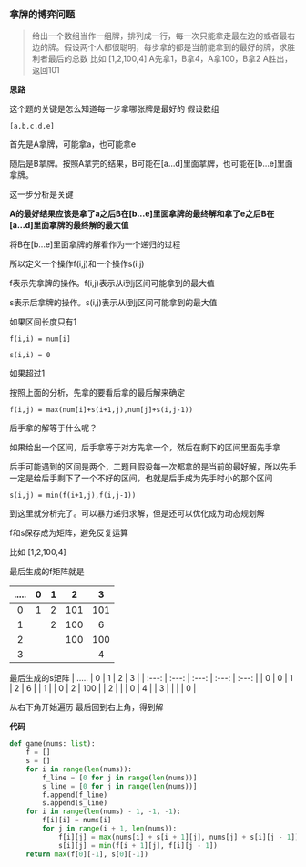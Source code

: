 ### 拿牌的博弈问题
> 给出一个数组当作一组牌，排列成一行，每一次只能拿走最左边的或者最右边的牌。假设两个人都很聪明，每步拿的都是当前能拿到的最好的牌，求胜利者最后的总数
> 比如  [1,2,100,4]
> A先拿1，B拿4，A拿100，B拿2
> A胜出，返回101

**思路**

这个题的关键是怎么知道每一步拿哪张牌是最好的
假设数组

`
[a,b,c,d,e]
`

首先是A拿牌，可能拿a，也可能拿e

随后是B拿牌。按照A拿完的结果，B可能在[a...d]里面拿牌，也可能在[b...e]里面拿牌。

这一步分析是关键

**A的最好结果应该是拿了a之后B在[b...e]里面拿牌的最终解和拿了e之后B在[a...d]里面拿牌的最终解的最大值**

将B在[b...e]里面拿牌的解看作为一个递归的过程

所以定义一个操作f(i,j)和一个操作s(i,j)

f表示先拿牌的操作。f(i,j)表示从i到j区间可能拿到的最大值

s表示后拿牌的操作。s(i,j)表示从i到j区间可能拿到的最大值


如果区间长度只有1

`
f(i,i) = num[i]
`

`
s(i,i) = 0
`

如果超过1

按照上面的分析，先拿的要看后拿的最后解来确定

`
f(i,j) = max(num[i]+s(i+1,j),num[j]+s(i,j-1)) 
`

后手拿的解等于什么呢？

如果给出一个区间，后手拿等于对方先拿一个，然后在剩下的区间里面先手拿

后手可能遇到的区间是两个，二题目假设每一次都拿的是当前的最好解，所以先手一定是给后手剩下了一个不好的区间，也就是后手成为先手时小的那个区间

`
s(i,j) = min(f(i+1,j),f(i,j-1))
`

到这里就分析完了。可以暴力递归求解，但是还可以优化成为动态规划解

f和s保存成为矩阵，避免反复运算

比如  [1,2,100,4]

最后生成的f矩阵就是

| ..... | 0     | 1     | 2     | 3     |
| :---: | :---: | :---: | :---: | :---: |
| 0     | 1     | 2     | 101   | 101   |
| 1     |       | 2     | 100   | 6     |
| 2     |       |       | 100   | 100   |
| 3     |       |       |       | 4     |

最后生成的s矩阵
| ..... | 0     | 1     | 2     | 3     |
| :---: | :---: | :---: | :---: | :---: |
| 0     | 0     | 1     | 2     | 6     |
| 1     |       | 0     | 2     | 100   |
| 2     |       |       | 0     | 4     |
| 3     |       |       |       | 0     |

从右下角开始遍历
最后回到右上角，得到解

**代码**

```python
def game(nums: list):
    f = []
    s = []
    for i in range(len(nums)):
        f_line = [0 for j in range(len(nums))]
        s_line = [0 for j in range(len(nums))]
        f.append(f_line)
        s.append(s_line)
    for i in range(len(nums) - 1, -1, -1):
        f[i][i] = nums[i]
        for j in range(i + 1, len(nums)):
            f[i][j] = max(nums[i] + s[i + 1][j], nums[j] + s[i][j - 1])
            s[i][j] = min(f[i + 1][j], f[i][j - 1])
    return max(f[0][-1], s[0][-1])
```
